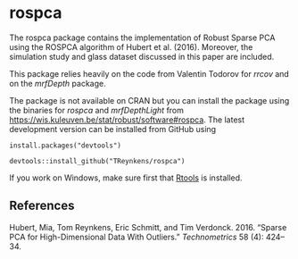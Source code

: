 <!-- README.md is generated from README.Rmd. Please edit that file -->
rospca
======

The rospca package contains the implementation of Robust Sparse PCA using the ROSPCA algorithm of Hubert et al. (2016). Moreover, the simulation study and glass dataset discussed in this paper are included.

This package relies heavily on the code from Valentin Todorov for *rrcov* and on the *mrfDepth* package.

The package is not available on CRAN but you can install the package using the binaries for *rospca* and *mrfDepthLight* from <https://wis.kuleuven.be/stat/robust/software#rospca>. The latest development version can be installed from GitHub using

    install.packages("devtools")

    devtools::install_github("TReynkens/rospca")

If you work on Windows, make sure first that [Rtools](https://cran.r-project.org/bin/windows/Rtools/) is installed.

References
----------

Hubert, Mia, Tom Reynkens, Eric Schmitt, and Tim Verdonck. 2016. “Sparse PCA for High-Dimensional Data With Outliers.” *Technometrics* 58 (4): 424–34.
